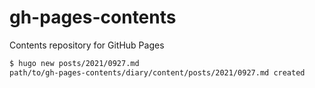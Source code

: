 # gh-pages-contents

Contents repository for GitHub Pages




```bash
$ hugo new posts/2021/0927.md
path/to/gh-pages-contents/diary/content/posts/2021/0927.md created
```


